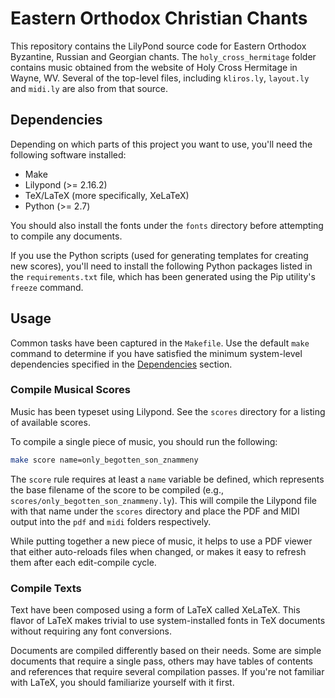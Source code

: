 # Eastern Orthodox Christian Chants #

This repository contains the LilyPond source code for Eastern Orthodox Byzantine, Russian and Georgian chants. The `holy_cross_hermitage` folder contains music obtained from the website of Holy Cross Hermitage in Wayne, WV. Several of the top-level files, including `kliros.ly`, `layout.ly` and `midi.ly` are also from that source.

## Dependencies ##

Depending on which parts of this project you want to use, you'll need the following software installed:

 * Make
 * Lilypond (>= 2.16.2)
 * TeX/LaTeX (more specifically, XeLaTeX)
 * Python (>= 2.7)

You should also install the fonts under the `fonts` directory before attempting to compile any documents.

If you use the Python scripts (used for generating templates for creating new scores), you'll need to install the following Python packages listed in the `requirements.txt` file, which has been generated using the Pip utility's `freeze` command.

## Usage ##

Common tasks have been captured in the `Makefile`. Use the default `make` command to determine if you have satisfied the minimum system-level dependencies specified in the [Dependencies](#dependencies) section.

### Compile Musical Scores ###

Music has been typeset using Lilypond. See the `scores` directory for a listing of available scores.

To compile a single piece of music, you should run the following:

```bash
make score name=only_begotten_son_znammeny
```

The `score` rule requires at least a `name` variable be defined, which represents the base filename of the score to be compiled (e.g., `scores/only_begotten_son_znammeny.ly`). This will compile the Lilypond file with that name under the `scores` directory and place the PDF and MIDI output into the `pdf` and `midi` folders respectively.

While putting together a new piece of music, it helps to use a PDF viewer that either auto-reloads files when changed, or makes it easy to refresh them after each edit-compile cycle.

### Compile Texts ###

Text have been composed using a form of LaTeX called XeLaTeX. This flavor of LaTeX makes trivial to use system-installed fonts in TeX documents without requiring any font conversions.

Documents are compiled differently based on their needs. Some are simple documents that require a single pass, others may have tables of contents and references that require several compilation passes. If you're not familiar with LaTeX, you should familiarize yourself with it first.
